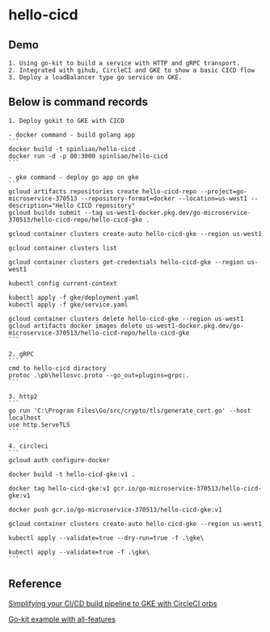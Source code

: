 # hello-cicd

## Demo

    1. Using go-kit to build a service with HTTP and gRPC transport.
    2. Integrated with gihub, CircleCI and GKE to show a basic CICD flow
    3. Deploy a loadBalancer type go service on GKE.

## Below is command records

    1. Deploy gokit to GKE with CICD 

    - docker command - build golang app
    ```
    docker build -t spinliao/hello-cicd .
    docker run -d -p 80:3000 spinliao/hello-cicd
    ```
    
    - gke command - deploy go app on gke
    ```
    gcloud artifacts repositories create hello-cicd-repo --project=go-microservice-370513 --repository-format=docker --location=us-west1 --description="Hello CICD repository"
    gcloud builds submit --tag us-west1-docker.pkg.dev/go-microservice-370513/hello-cicd-repo/hello-cicd-gke .

    gcloud container clusters create-auto hello-cicd-gke --region us-west1 

    gcloud container clusters list

    gcloud container clusters get-credentials hello-cicd-gke --region us-west1

    kubectl config current-context

    kubectl apply -f gke/deployment.yaml
    kubectl apply -f gke/service.yaml

    gcloud container clusters delete hello-cicd-gke --region us-west1
    gcloud artifacts docker images delete us-west1-docker.pkg.dev/go-microservice-370513/hello-cicd-repo/hello-cicd-gke
    ```

    2. gRPC
    ```
    cmd to hello-cicd diractory
    protoc .\pb\hellosvc.proto --go_out=plugins=grpc:.
    ```

    3. http2
    ```
    go run 'C:\Program Files\Go/src/crypto/tls/generate_cert.go' --host localhost
    use http.ServeTLS
    ```

    4. circleci
    ```
    gcloud auth configure-docker

    docker build -t hello-cicd-gke:v1 .

    docker tag hello-cicd-gke:v1 gcr.io/go-microservice-370513/hello-cicd-gke:v1

    docker push gcr.io/go-microservice-370513/hello-cicd-gke:v1    

    gcloud container clusters create-auto hello-cicd-gke --region us-west1

    kubectl apply --validate=true --dry-run=true -f .\gke\

    kubectl apply --validate=true -f .\gke\
    ```

## Reference

[Simplifying your CI/CD build pipeline to GKE with CircleCI orbs](https://circleci.com/blog/simplifying-your-ci-cd-build-pipeline-to-gke-with-circleci-orbs/)

[Go-kit example with all-features](https://github.com/go-kit/examples/tree/master/addsvc)

